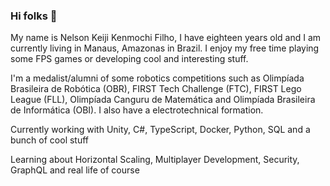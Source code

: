 ### Hi folks 👋

My name is Nelson Keiji Kenmochi Filho, I have eighteen years old and I am currently living in Manaus, Amazonas in Brazil. I enjoy my free time playing some FPS games or developing cool and interesting stuff.

I'm a medalist/alumni of some robotics competitions such as Olimpíada Brasileira de Robótica (OBR), FIRST Tech Challenge (FTC), FIRST Lego League (FLL), Olimpíada Canguru de Matemática and Olimpíada Brasileira de Informática (OBI). I also have a electrotechnical formation.

Currently working with Unity, C#, TypeScript, Docker, Python, SQL and a bunch of cool stuff

Learning about Horizontal Scaling, Multiplayer Development, Security, GraphQL and real life of course
